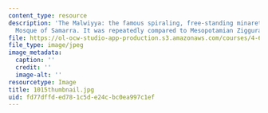 ```yaml
---
content_type: resource
description: 'The Malwiyya: the famous spiraling, free-standing minaret of the Great
  Mosque of Samarra. It was repeatedly compared to Mesopotamian Ziggurats.'
file: https://ol-ocw-studio-app-production.s3.amazonaws.com/courses/4-614-religious-architecture-and-islamic-cultures-fall-2002/fd77dffded781c5de24cbc0ea997c1ef_1015thumbnail.jpg
file_type: image/jpeg
image_metadata:
  caption: ''
  credit: ''
  image-alt: ''
resourcetype: Image
title: 1015thumbnail.jpg
uid: fd77dffd-ed78-1c5d-e24c-bc0ea997c1ef
---
```


